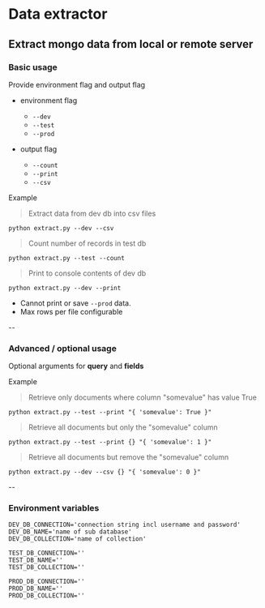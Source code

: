 # Data extractor

## Extract mongo data from local or remote server

### Basic usage

Provide environment flag and output flag

* environment flag
	* `--dev`
	* `--test`
	* `--prod`

* output flag
	* `--count`
	* `--print`
	* `--csv`

Example

> Extract data from dev db into csv files

```
python extract.py --dev --csv
```

> Count number of records in test db

```
python extract.py --test --count
```

> Print to console contents of dev db

```
python extract.py --dev --print
```

* Cannot print or save `--prod` data.
* Max rows per file configurable

--

### Advanced / optional usage

Optional arguments for **query** and **fields**

Example

> Retrieve only documents where column "somevalue" has value True

```
python extract.py --test --print "{ 'somevalue': True }"
```

> Retrieve all documents but only the "somevalue" column

```
python extract.py --test --print {} "{ 'somevalue': 1 }"
```

> Retrieve all documents but remove the "somevalue" column

```
python extract.py --dev --csv {} "{ 'somevalue': 0 }"
```

--

### Environment variables

```
DEV_DB_CONNECTION='connection string incl username and password'
DEV_DB_NAME='name of sub database'
DEV_DB_COLLECTION='name of collection'

TEST_DB_CONNECTION=''
TEST_DB_NAME=''
TEST_DB_COLLECTION=''

PROD_DB_CONNECTION=''
PROD_DB_NAME=''
PROD_DB_COLLECTION=''
```

